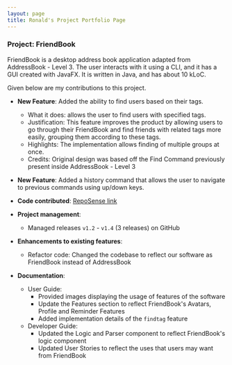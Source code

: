 ```yaml
---
layout: page
title: Ronald's Project Portfolio Page
---
```


### Project: FriendBook

FriendBook is a desktop address book application adapted from AddressBook - Level 3.  The user interacts with it using a CLI, and it has a GUI created with JavaFX. It is written in Java, and has about 10 kLoC.

Given below are my contributions to this project.

* **New Feature**: Added the ability to find users based on their tags.
  * What it does: allows the user to find users with specified tags.
  * Justification: This feature improves the product by allowing users to go through their FriendBook and find friends with related tags more easily, grouping them according to these tags.
  * Highlights: The implementation allows finding of multiple groups at once.
  * Credits: Original design was based off the Find Command previously present inside AddressBook - Level 3

* **New Feature**: Added a history command that allows the user to navigate to previous commands using up/down keys.

* **Code contributed**: [RepoSense link](https://nus-cs2103-ay2122s1.github.io/tp-dashboard/?search=&sort=groupTitle&sortWithin=title&timeframe=commit&mergegroup=&groupSelect=groupByRepos&breakdown=true&checkedFileTypes=docs~functional-code~test-code~other&since=2021-09-17&tabOpen=true&tabType=authorship&tabAuthor=RonaldTanSingWei&tabRepo=AY2122S1-CS2103-F10-3%2Ftp%5Bmaster%5D&authorshipIsMergeGroup=false&authorshipFileTypes=docs~functional-code~test-code~other&authorshipIsBinaryFileTypeChecked=false)

* **Project management**:
  * Managed releases `v1.2` - `v1.4` (3 releases) on GitHub

* **Enhancements to existing features**:
  * Refactor code: Changed the codebase to reflect our software as FriendBook instead of AddressBook
  
* **Documentation**:
  * User Guide:
    * Provided images displaying the usage of features of the software
    * Update the Features section to reflect FriendBook's Avatars, Profile and Reminder Features
    * Added implementation details of the `findtag` feature
  * Developer Guide:
    * Updated the Logic and Parser component to reflect FriendBook's logic component
    * Updated User Stories to reflect the uses that users may want from FriendBook
    

